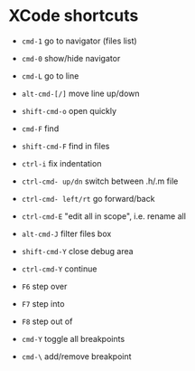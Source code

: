 XCode shortcuts
==========================

- `cmd-1`         go to navigator (files list)
- `cmd-0`         show/hide navigator 
- `cmd-L`         go to line 
- `alt-cmd-[/]`   move line up/down
- `shift-cmd-o`   open quickly
- `cmd-F`         find
- `shift-cmd-F`   find in files
- `ctrl-i`        fix indentation

- `ctrl-cmd- up/dn`    switch between .h/.m file
- `ctrl-cmd- left/rt`  go forward/back
- `ctrl-cmd-E`      "edit all in scope", i.e. rename all


- `alt-cmd-J`     filter files box

- `shift-cmd-Y`   close debug area
- `ctrl-cmd-Y`    continue
- `F6`            step over
- `F7`            step into
- `F8`            step out of

- `cmd-Y`         toggle all breakpoints
- `cmd-\`         add/remove breakpoint
